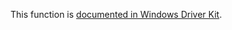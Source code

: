 This function is [documented in Windows Driver Kit](https://learn.microsoft.com/en-us/windows-hardware/drivers/ddi/ntifs/nf-ntifs-rtlsetownersecuritydescriptor).
